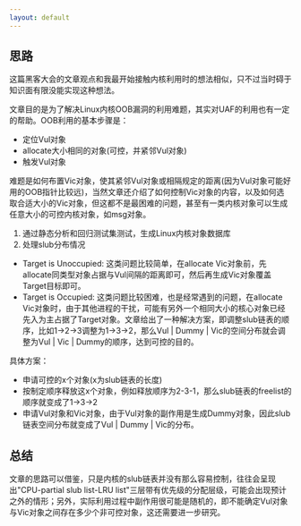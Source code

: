 ```yaml
---
layout: default
---
```


## 思路
这篇黑客大会的文章观点和我最开始接触内核利用时的想法相似，只不过当时碍于知识面有限没能实现这种想法。

文章目的是为了解决Linux内核OOB漏洞的利用难题，其实对UAF的利用也有一定的帮助。OOB利用的基本步骤是：
* 定位Vul对象
* allocate大小相同的对象(可控，并紧邻Vul对象)
* 触发Vul对象

难题是如何布置Vic对象，使其紧邻Vul对象或相隔规定的距离(因为Vul对象可能好用的OOB指针比较远)，当然文章还介绍了如何控制Vic对象的内容，以及如何选取合适大小的Vic对象，但这都不是最困难的问题，甚至有一类内核对象可以生成任意大小的可控内核对象，如msg对象。

1. 通过静态分析和回归测试集测试，生成Linux内核对象数据库
2. 处理slub分布情况
* Target is Unoccupied: 这类问题比较简单，在allocate Vic对象前，先allocate同类型对象占据与Vul间隔的距离即可，然后再生成Vic对象覆盖Target目标即可。
* Target is Occupied: 这类问题比较困难，也是经常遇到的问题，在allocate Vic对象时，由于其他进程的干扰，可能有另外一个相同大小的核心对象已经先入为主占据了Target对象。文章给出了一种解决方案，即调整slub链表的顺序，比如1->2->3调整为1->3->2，那么Vul | Dummy | Vic的空间分布就会调整为Vul | Vic | Dummy的顺序，达到可控的目的。

具体方案：
* 申请可控的x个对象(x为slub链表的长度)
* 按制定顺序释放这x个对象，例如释放顺序为2-3-1，那么slub链表的freelist的顺序就变成了1->3->2
* 申请Vul对象和Vic对象，由于Vul对象的副作用是生成Dummy对象，因此slub链表空间分布就变成了Vul | Dummy | Vic的分布。

## 总结
文章的思路可以借鉴，只是内核的slub链表并没有那么容易控制，往往会呈现出"CPU-partial slub list-LRU list"三层带有优先级的分配层级，可能会出现预计之外的情形；另外，实际利用过程中副作用很可能是随机的，即不能确定Vul对象与Vic对象之间存在多少个非可控对象，这还需要进一步研究。
